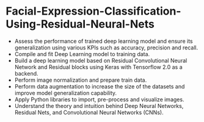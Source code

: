 # Facial-Expression-Classification-Using-Residual-Neural-Nets

- Assess the performance of trained deep learning model and ensure its generalization using various KPIs such as accuracy, precision and recall.
- Compile and fit Deep Learning model to training data.
- Build a deep learning model based on Residual Convolutional Neural Network and Residual blocks using Keras with Tensorflow 2.0 as a backend.
- Perform image normalization and prepare train data.
- Perform data augmentation to increase the size of the datasets and improve model generalization capability.
- Apply Python libraries to import, pre-process and visualize images. 
- Understand the theory and intuition behind Deep Neural Networks, Residual Nets, and Convolutional Neural Networks (CNNs).
